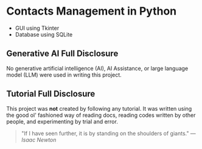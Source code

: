 # Contacts Management in Python
* GUI using Tkinter
* Database using SQLite

## Generative AI Full Disclosure
No generative artificial intelligence (AI), AI Assistance, or large language model (LLM) were used in writing this project.

## Tutorial Full Disclosure
This project was **not** created by following any tutorial. It was written using the good ol' fashioned way of reading docs, reading codes written by other people, and experimenting by trial and error.
>"If I have seen further, it is by standing on the shoulders of giants." &mdash; <cite>Isaac Newton</cite>
